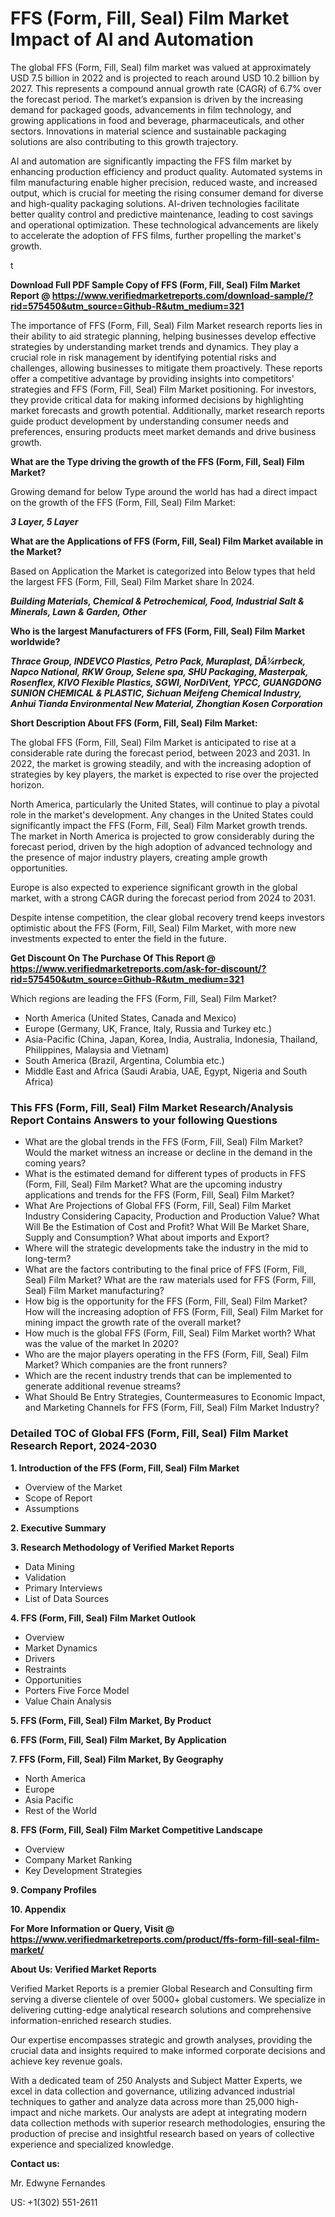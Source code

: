 <meta name="title" content="Global FFS (Form, Fill, Seal) Film Market Impact of AI and Automation"><meta name="description" content="The global FFS (Form, Fill, Seal) film market was valued at approximately USD 7.5 billion in 2022 and is projected to reach around USD 10.2 billion by 2027. This repre"><meta name="title" content="FFS (Form, Fill, Seal) Film Market Size, Share, Scope, Trends, Growth, Opportunities, Analysis, Forecast"><h1>FFS (Form, Fill, Seal) Film Market Impact of AI and Automation</h1><p>The global FFS (Form, Fill, Seal) film market was valued at approximately USD 7.5 billion in 2022 and is projected to reach around USD 10.2 billion by 2027. This represents a compound annual growth rate (CAGR) of 6.7% over the forecast period. The market’s expansion is driven by the increasing demand for packaged goods, advancements in film technology, and growing applications in food and beverage, pharmaceuticals, and other sectors. Innovations in material science and sustainable packaging solutions are also contributing to this growth trajectory.</p><p>AI and automation are significantly impacting the FFS film market by enhancing production efficiency and product quality. Automated systems in film manufacturing enable higher precision, reduced waste, and increased output, which is crucial for meeting the rising consumer demand for diverse and high-quality packaging solutions. AI-driven technologies facilitate better quality control and predictive maintenance, leading to cost savings and operational optimization. These technological advancements are likely to accelerate the adoption of FFS films, further propelling the market's growth.</p>t</p><p id="" class=""><strong>Download Full PDF Sample Copy of FFS (Form, Fill, Seal) Film Market Report @ <a href="https://www.verifiedmarketreports.com/download-sample/?rid=575450&utm_source=Github-R&utm_medium=321" target="_blank">https://www.verifiedmarketreports.com/download-sample/?rid=575450&utm_source=Github-R&utm_medium=321</a></strong></p><p>The importance of&nbsp;FFS (Form, Fill, Seal) Film Market research reports lies in their ability to aid strategic planning, helping businesses develop effective strategies by understanding market trends and dynamics. They play a crucial role in risk management by identifying potential risks and challenges, allowing businesses to mitigate them proactively. These reports offer a competitive advantage by providing insights into competitors' strategies and FFS (Form, Fill, Seal) Film Market positioning. For investors, they provide critical data for making informed decisions by highlighting market forecasts and growth potential. Additionally, market research reports guide product development by understanding consumer needs and preferences, ensuring products meet market demands and drive business growth.</p><p><strong>What are the&nbsp;Type driving the growth of the FFS (Form, Fill, Seal) Film Market?</strong></p><p id="" class="">Growing demand for below Type around the world has had a direct impact on the growth of the FFS (Form, Fill, Seal) Film Market:</p><em><strong>3 Layer, 5 Layer</strong></em></p><strong>What are the&nbsp;Applications&nbsp;of FFS (Form, Fill, Seal) Film Market available in the Market?</strong></p><p id="" class="">Based on Application the Market is categorized into Below types that held the largest FFS (Form, Fill, Seal) Film Market share In 2024.</p><em><strong>Building Materials, Chemical & Petrochemical, Food, Industrial Salt & Minerals, Lawn & Garden, Other</strong></em></p><strong>Who is the largest Manufacturers of FFS (Form, Fill, Seal) Film Market worldwide?</strong></p><p><em><strong>Thrace Group, INDEVCO Plastics, Petro Pack, Muraplast, DÃ¼rrbeck, Napco National, RKW Group, Selene spa, SHU Packaging, Masterpak, Rosenflex, KIVO Flexible Plastics, SGWI, NorDiVent, YPCC, GUANGDONG SUNION CHEMICAL & PLASTIC, Sichuan Meifeng Chemical Industry, Anhui Tianda Environmental New Material, Zhongtian Kosen Corporation</strong></em></p><p id="" class=""><strong>Short Description About FFS (Form, Fill, Seal) Film Market:</strong></p><p>The global FFS (Form, Fill, Seal) Film Market is anticipated to rise at a considerable rate during the forecast period, between 2023 and 2031. In 2022, the market is growing steadily, and with the increasing adoption of strategies by key players, the market is expected to rise over the projected horizon.</p><p>North America, particularly the United States, will continue to play a pivotal role in the market's development. Any changes in the United States could significantly impact the FFS (Form, Fill, Seal) Film Market growth trends. The market in North America is projected to grow considerably during the forecast period, driven by the high adoption of advanced technology and the presence of major industry players, creating ample growth opportunities.</p><p>Europe is also expected to experience significant growth in the global market, with a strong CAGR during the forecast period from 2024 to 2031.</p><p>Despite intense competition, the clear global recovery trend keeps investors optimistic about the FFS (Form, Fill, Seal) Film Market, with more new investments expected to enter the field in the future.</p><p id="" class=""><strong>Get Discount On The Purchase Of This Report @ <a href="https://www.verifiedmarketreports.com/ask-for-discount/?rid=575450&utm_source=Github-R&utm_medium=321" target="_blank">https://www.verifiedmarketreports.com/ask-for-discount/?rid=575450&utm_source=Github-R&utm_medium=321</a></strong></p>Which regions are leading the FFS (Form, Fill, Seal) Film Market?</p><ul><li>North America (United States, Canada and Mexico)</li><li>Europe (Germany, UK, France, Italy, Russia and Turkey etc.)</li><li>Asia-Pacific (China, Japan, Korea, India, Australia, Indonesia, Thailand, Philippines, Malaysia and Vietnam)</li><li>South America (Brazil, Argentina, Columbia etc.)</li><li>Middle East and Africa (Saudi Arabia, UAE, Egypt, Nigeria and South Africa)</li></ul><h3 id="" class="">This FFS (Form, Fill, Seal) Film Market Research/Analysis Report Contains Answers to your following Questions</h3><ul><li>What are the global trends in the FFS (Form, Fill, Seal) Film Market? Would the market witness an increase or decline in the demand in the coming years?</li><li>What is the estimated demand for different types of products in FFS (Form, Fill, Seal) Film Market? What are the upcoming industry applications and trends for the FFS (Form, Fill, Seal) Film Market?</li><li>What Are Projections of Global FFS (Form, Fill, Seal) Film Market Industry Considering Capacity, Production and Production Value? What Will Be the Estimation of Cost and Profit? What Will Be Market Share, Supply and Consumption? What about imports and Export?</li><li>Where will the strategic developments take the industry in the mid to long-term?</li><li>What are the factors contributing to the final price of FFS (Form, Fill, Seal) Film Market? What are the raw materials used for FFS (Form, Fill, Seal) Film Market manufacturing?</li><li>How big is the opportunity for the FFS (Form, Fill, Seal) Film Market? How will the increasing adoption of FFS (Form, Fill, Seal) Film Market for mining impact the growth rate of the overall market?</li><li>How much is the global FFS (Form, Fill, Seal) Film Market worth? What was the value of the market In 2020?</li><li>Who are the major players operating in the FFS (Form, Fill, Seal) Film Market? Which companies are the front runners?</li><li>Which are the recent industry trends that can be implemented to generate additional revenue streams?</li><li>What Should Be Entry Strategies, Countermeasures to Economic Impact, and Marketing Channels for FFS (Form, Fill, Seal) Film Market Industry?</li></ul><h3 id="" class="">Detailed TOC of Global FFS (Form, Fill, Seal) Film Market Research Report, 2024-2030</h3><p id="" class=""><strong>1. Introduction of the FFS (Form, Fill, Seal) Film Market</strong></p><ul><li>Overview of the Market</li><li>Scope of Report</li><li>Assumptions</li></ul><p id="" class=""><strong>2. Executive Summary</strong></p><p id="" class=""><strong>3. Research Methodology of Verified Market Reports</strong></p><ul><li>Data Mining</li><li>Validation</li><li>Primary Interviews</li><li>List of Data Sources</li></ul><p id="" class=""><strong>4. FFS (Form, Fill, Seal) Film Market Outlook</strong></p><ul><li>Overview</li><li>Market Dynamics</li><li>Drivers</li><li>Restraints</li><li>Opportunities</li><li>Porters Five Force Model</li><li>Value Chain Analysis</li></ul><p id="" class=""><strong>5. FFS (Form, Fill, Seal) Film Market, By Product</strong></p><p id="" class=""><strong>6. FFS (Form, Fill, Seal) Film Market, By Application</strong></p><p id="" class=""><strong>7. FFS (Form, Fill, Seal) Film Market, By Geography</strong></p><ul><li>North America</li><li>Europe</li><li>Asia Pacific</li><li>Rest of the World</li></ul><p id="" class=""><strong>8. FFS (Form, Fill, Seal) Film Market Competitive Landscape</strong></p><ul><li>Overview</li><li>Company Market Ranking</li><li>Key Development Strategies</li></ul><p id="" class=""><strong>9. Company Profiles</strong></p><p id="" class=""><strong>10. Appendix</strong></p><p id="" class=""><strong>For More Information or Query, Visit @ <a href="https://www.verifiedmarketreports.com/product/ffs-form-fill-seal-film-market/" target="_blank">https://www.verifiedmarketreports.com/product/ffs-form-fill-seal-film-market/</a></strong></p><p id="" class=""><strong>About Us: Verified Market Reports</strong></p><p id="" class="">Verified Market Reports is a premier Global Research and Consulting firm serving a diverse clientele of over 5000+ global customers. We specialize in delivering cutting-edge analytical research solutions and comprehensive information-enriched research studies.</p><p id="" class="">Our expertise encompasses strategic and growth analyses, providing the crucial data and insights required to make informed corporate decisions and achieve key revenue goals.</p><p id="" class="">With a dedicated team of 250 Analysts and Subject Matter Experts, we excel in data collection and governance, utilizing advanced industrial techniques to gather and analyze data across more than 25,000 high-impact and niche markets. Our analysts are adept at integrating modern data collection methods with superior research methodologies, ensuring the production of precise and insightful research based on years of collective experience and specialized knowledge.</p><p id="" class=""><strong>Contact us:</strong></p><p id="" class="">Mr. Edwyne Fernandes</p><p id="" class="">US: +1(302) 551-2611</p>